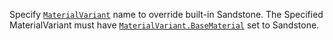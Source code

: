 Specify [`MaterialVariant`](https://create.roblox.com/docs/reference/engine/classes/MaterialVariant) name to override built-in Sandstone. The
Specified MaterialVariant must have [`MaterialVariant.BaseMaterial`](https://create.roblox.com/docs/reference/engine/classes/MaterialVariant#BaseMaterial)
set to Sandstone.